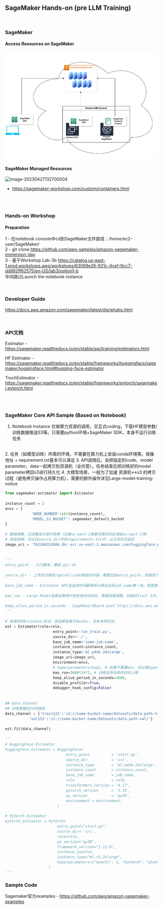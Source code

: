 ## SageMaker Hands-on (pre LLM Training)

<br />

### SageMaker

#### Access Resources on SageMaker
![image-20230427132700003](assets/image-20230427132700003.png)
<br />


#### SageMaker Managed Resources
![image-20230427132700004](https://sagemaker-workshop.com/images/sm-containers.gif)
<br />
* https://sagemaker-workshop.com/custom/containers.html
<br />

<br />

### Hands-on Workshop

#### Preparation
1 - 在notebook console中cd到SageMaker文件路径：/home/ec2-user/SageMaker/
<br />
2 - git clone https://github.com/aws-samples/amazon-sagemaker-immersion-day
<br />
3 - 基于Workshop Lab-3b
https://catalog.us-east-1.prod.workshops.aws/workshops/63069e26-921c-4ce1-9cc7-dd882ff62575/en-US/lab3/option1-b
<br />
中间跳过Launch the notebook instance

<br />

### Developer Guide

https://docs.aws.amazon.com/sagemaker/latest/dg/whatis.html  

<br />

### API文档

Estimator - https://sagemaker.readthedocs.io/en/stable/api/training/estimators.html

HF Estimator - https://sagemaker.readthedocs.io/en/stable/frameworks/huggingface/sagemaker.huggingface.html#hugging-face-estimator

TrochEstimator - https://sagemaker.readthedocs.io/en/stable/frameworks/pytorch/sagemaker.pytorch.html  

<br />

<br />

### SageMaker Core API Sample (Based on Notebook)
1. Notebook Instance 仅做算力资源的调用，交互式coding，下载HF模型参数/训练数据推送S3等。只需要python环境+SageMaker SDK，本身不运行训练任务
<br />
2. 任务（如模型训练）所需的环境，不需要在算力机上安装conda环境等。镜像地址 + requirement.txt基本可以满足
3. API调用后，会把指定的code、model parameter、data一起拷贝到资源机（全托管）。任务结束后把训练好的model parameter拷回s3进行持久化
4. 大模型场景，一般为了加速 资源机<->s3 的拷贝过程（避免拷贝操作占用算力机），需要的额外操作详见Large-model-training-notice

```python
from sagemaker.estimator import Estimator

instance_count = 2
envs = {
            'NODE_NUMBER':str(instance_count),
            'MODEL_S3_BUCKET': sagemaker_default_bucket
}

# 基础镜像，已经集成大部分依赖（注意us-east-1需要切换实际区域如us-west-2等）
# 其他依赖，可以在source_dir中的requirements.txt中，以文本形式指定
image_uri = '763104351884.dkr.ecr.us-east-1.amazonaws.com/huggingface-pytorch-training:1.13.1-transformers4.26.0-gpu-py39-cu117-ubuntu20.04'


'''
entry_point - 入口脚本，兼容.py/.sh

source_dir - 上传至训练机/opt/ml/code路径的内容，需要包括entry_point。改路径下存在的requirement.txt会自动执行。或整体改用dependency参数，详情参考API文档

base_job_name - Estimator API会追加时间戳等标记保证全局job_name唯一性。或直接在fit()中指定

max_run - Large Model场景如果预计到任务时间较长，需要按需调整。初始的limit 5天，可以提ticket提升至28天

keep_alive_period_in_seconds - SageMaker的warm pool https://docs.aws.amazon.com/sagemaker/latest/dg/train-warm-pools.html。需要根据机型，提升limit
'''

# 有其他的Estimator形式。底层都是基于docker，没有本质区别。
est = Estimator(role=role,
                      entry_point='run_train.py',
                      source_dir='./',
                      base_job_name='some-job-name',
                      instance_count=instance_count,
                      instance_type='ml.p4de.24xlarge',
                      image_uri=image_uri,
                      environment=envs,
                      # hyperparameters=hyps, # 如果不需要env，可以用hyper params带入所需变量
                      max_run=3600*24*2, # 训练任务存续的时间上限
                      keep_alive_period_in_seconds=3600,
                      disable_profiler=True,
                      debugger_hook_config=False)


## data channel
## 训练数据在S3的路径
data_channel = {'train123':'s3://some-bucket-name/datasets/data-path-train/',
           'val123':'s3://some-bucket-name/datasets/data-path-val/'}

est.fit(data_channel)

'''
# HuggingFace Estimator
huggingface_estimator = HuggingFace(
                            entry_point          = 'start.py',        
                            source_dir           = 'src',             
                            instance_type        = 'ml.p4de.24xlarge', 
                            instance_count       = instance_count,
                            base_job_name        = job_name,      
                            role                 = role,           
                            transformers_version = '4.17',        
                            pytorch_version      = '1.10',        
                            py_version           = 'py38',
                            environment = environment,
                        )

# Pytorch Estimator
pytorch_estimator = PyTorch(
                        entry_point="start.py",
                        source_dir= 'src',
                        role=role,
                        py_version="py38",
                        framework_version="1.11.0",
                        instance_count=2,
                        instance_type="ml.c5.2xlarge",
                        hyperparameters={"epochs": 1, "backend": "gloo"},
                    )
'''
```


### Sample Code

Sagemaker官方examples - https://github.com/aws/amazon-sagemaker-examples

